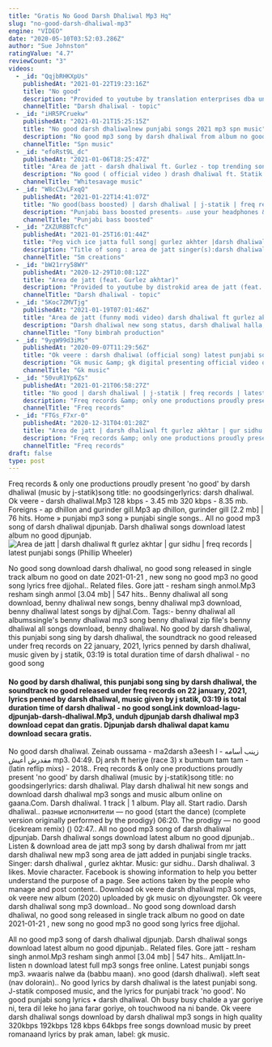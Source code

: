 ```yaml
---
title: "Gratis No Good Darsh Dhaliwal Mp3 Hq"
slug: "no-good-darsh-dhaliwal-mp3"
engine: "VIDEO"
date: "2020-05-10T03:52:03.286Z"
author: "Sue Johnston"
ratingValue: "4.7"
reviewCount: "3"
videos:
  - _id: "QqjbRHKXpUs"
    publishedAt: "2021-01-22T19:23:16Z"
    title: "No good"
    description: "Provided to youtube by translation enterprises dba united masters no good · darsh dhaliwal no good ℗ darsh dhaliwal released on: 2021-01-22 music"
    channelTitle: "Darsh dhaliwal - topic"
  - _id: "iHR5PCruekw"
    publishedAt: "2021-01-21T15:25:15Z"
    title: "No good darsh dhaliwalnew punjabi songs 2021 mp3 spn music"
    description: "No good mp3 song by darsh dhaliwal from album no good. New song no good music given by j statik &amp; lyrics of this song has been written by darsh"
    channelTitle: "Spn music"
  - _id: "efoRst9L_dc"
    publishedAt: "2021-01-06T18:25:47Z"
    title: "Area de jatt - darsh dhaliwal ft. Gurlez - top trending song 2021"
    description: "No good ( official video ) drash dhaliwal ft. Statik - new latest punjabi song 2021. { check this song } lamborghini 2021 song"
    channelTitle: "Whitesavage music"
  - _id: "W8cC3vLFxqQ"
    publishedAt: "2021-01-22T14:41:07Z"
    title: "No good(bass boosted) | darsh dhaliwal | j-statik | freq records | latest punjabi songs 2021"
    description: "Punjabi bass boosted presents☆ ⚠️use your headphones &amp; earphones for best and better expierence⚠️ mp3 link"
    channelTitle: "Punjabi bass boosted"
  - _id: "ZXZURBBTcfc"
    publishedAt: "2021-01-25T16:01:44Z"
    title: "Peg vich ice jatta full song| gurlez akhter |darsh dhaliwal,compromise jatta, new punjabi songs 2021"
    description: "Title of song : area de jatt singer(s):darsh dhaliwal, gurlez akhtar lyrics writer(s) : laala gill composer(s):gur sidhu area de jatt punjabi song"
    channelTitle: "Sm creations"
  - _id: "bW21rry58WY"
    publishedAt: "2020-12-29T10:08:12Z"
    title: "Area de jatt (feat. Gurlez akhtar)"
    description: "Provided to youtube by distrokid area de jatt (feat. Gurlez akhtar) · darsh dhaliwal area de jatt (feat. Gurlez akhtar) ℗ freq records released on:"
    channelTitle: "Darsh dhaliwal - topic"
  - _id: "5Koc7ZMVTjg"
    publishedAt: "2021-01-19T07:01:46Z"
    title: "Area de jatt (funny modi video) darsh dhaliwal ft gurlez akhtar, funny modi punjabi song,"
    description: "Darsh dhaliwal new song status, darsh dhaliwal halla, darsh dhaliwal status, darsh dhaliwal all songs, darsh dhaliwal song status, darsh dhaliwal halla song,"
    channelTitle: "Tony bimbrah production"
  - _id: "9ygW99d3iMs"
    publishedAt: "2020-09-07T11:29:56Z"
    title: "Ok veere : darsh dhaliwal (official song) latest punjabi songs 2020 | new punjabi songs | gk music"
    description: "Gk music &amp; gk digital presenting official video of ok veere make sure you will like it and spread it as much as you can. Click here to subscribe"
    channelTitle: "Gk music"
  - _id: "50vuR1Yp6Zs"
    publishedAt: "2021-01-21T06:58:27Z"
    title: "No good | darsh dhaliwal | j-statik | freq records | latest punjabi songs 2021"
    description: "Freq records &amp; only one productions proudly present &#39;no good&#39; by darsh dhaliwal (music by j-statik) song title: no good singerlyrics: darsh dhaliwal"
    channelTitle: "Freq records"
  - _id: "FTGs_F7xr-0"
    publishedAt: "2020-12-31T04:01:28Z"
    title: "Area de jatt | darsh dhaliwal ft gurlez akhtar | gur sidhu | freq records | latest punjabi songs"
    description: "Freq records &amp; only one productions proudly present &#39;area de jatt&#39; by darsh dhaliwal song title: area de jatt singer: darsh dhaliwal"
    channelTitle: "Freq records"
draft: false
type: post
---
```


Freq records &amp; only one productions proudly present &#39;no good&#39; by darsh dhaliwal (music by j-statik)song title: no goodsingerlyrics: darsh dhaliwal. Ok veere - darsh dhaliwal.Mp3 128 kbps - 3.45 mb 320 kbps - 8.35 mb. Foreigns - ap dhillon and gurinder gill.Mp3 ap dhillon, gurinder gill [2.2 mb] | 76 hits. Home » punjabi mp3 song » punjabi single songs.. All no good mp3 song of darsh dhaliwal djpunjab. Darsh dhaliwal songs download latest album no good djpunjab.
![Area de jatt | darsh dhaliwal ft gurlez akhtar | gur sidhu | freq records | latest punjabi songs (Phillip Wheeler)](https://i.ytimg.com/vi/FTGs_F7xr-0/hqdefault.jpg "Area de jatt | darsh dhaliwal ft gurlez akhtar | gur sidhu | freq records | latest punjabi songs (Earl Robbins)")

No good song download darsh dhaliwal, no good song released in single track album no good on date 2021-01-21 , new song no good mp3 no good song lyrics free djjohal.. Related files. Gore jatt - resham singh anmol.Mp3 resham singh anmol [3.04 mb] | 547 hits.. Benny dhaliwal all song download, benny dhaliwal new songs, benny dhaliwal mp3 download, benny dhaliwal latest songs by djjhal.Com. Tags:- benny dhaliwal all albumssingle&#39;s benny dhaliwal mp3 song benny dhaliwal zip file&#39;s benny dhaliwal all songs download, benny dhaliwal. No good by darsh dhaliwal, this punjabi song sing by darsh dhaliwal, the soundtrack no good released under freq records on 22 january, 2021, lyrics penned by darsh dhaliwal, music given by j statik, 03:19 is total duration time of darsh dhaliwal - no good song
<!--inArticleAds-->

<!--galleryOne-->

#### No good by darsh dhaliwal, this punjabi song sing by darsh dhaliwal, the soundtrack no good released under freq records on 22 january, 2021, lyrics penned by darsh dhaliwal, music given by j statik, 03:19 is total duration time of darsh dhaliwal - no good songLink download-lagu-djpunjab-darsh-dhaliwal.Mp3, unduh djpunjab darsh dhaliwal mp3 download cepat dan gratis. Djpunjab darsh dhaliwal dapat kamu download secara gratis.
<!--inArticleAds-->

<!--galleryTwo-->

No good darsh dhaliwal. Zeinab oussama - ma2darsh a3eesh l زينب أسامه - مقدرش أعيش mp3. 04:49. Dj arsh ft heriye (race 3) x bumbum tam tam - (latin reflip mixs) - 2018.. Freq records &amp; only one productions proudly present &#39;no good&#39; by darsh dhaliwal (music by j-statik)song title: no goodsingerlyrics: darsh dhaliwal. Play darsh dhaliwal hit new songs and download darsh dhaliwal mp3 songs and music album online on gaana.Com. Darsh dhaliwal. 1 track | 1 album. Play all. Start radio. Darsh dhaliwal.. разные исполнители — no good (start the dance) (complete version originally performed by the prodigy) 06:20. The prodigy — no good (icekream remix) () 02:47.. All no good mp3 song of darsh dhaliwal djpunjab. Darsh dhaliwal songs download latest album no good djpunjab.. Listen &amp; download area de jatt mp3 song by darsh dhaliwal from mr jatt darsh dhaliwal new mp3 song area de jatt added in punjabi single tracks. Singer: darsh dhaliwal , gurlez akhtar. Music: gur sidhu.. Darsh dhaliwal. 3 likes. Movie character. Facebook is showing information to help you better understand the purpose of a page. See actions taken by the people who manage and post content.. Download ok veere darsh dhaliwal mp3 songs, ok veere new album (2020) uploaded by gk music on djyoungster. Ok veere darsh dhaliwal song mp3 download.. No good song download darsh dhaliwal, no good song released in single track album no good on date 2021-01-21 , new song no good mp3 no good song lyrics free djjohal.
<!--galleryThree-->

All no good mp3 song of darsh dhaliwal djpunjab. Darsh dhaliwal songs download latest album no good djpunjab.. Related files. Gore jatt - resham singh anmol.Mp3 resham singh anmol [3.04 mb] | 547 hits.. Amlijatt.In- listen n download latest full mp3 songs free online. Latest punjabi songs mp3. »waaris nalwe da (babbu maan). »no good (darsh dhaliwal). »left seat (nav dolorain).. No good lyrics by darsh dhaliwal is the latest punjabi song. J-statik composed music, and the lyrics for punjabi track &#39;no good&#39;. No good punjabi song lyrics • darsh dhaliwal. Oh busy busy chalde a yar goriye ni, tera dil leke ho jana farar goriye, oh touchwood na ni bande. Ok veere darsh dhaliwal songs download by darsh dhaliwal mp3 songs in high quality 320kbps 192kbps 128 kbps 64kbps free songs download music by preet romanaand lyrics by prak aman, label: gk music.